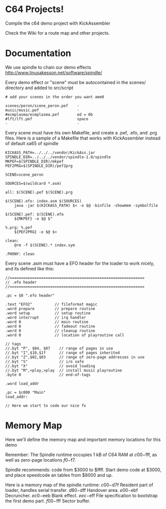 # C64 Projects!

Compile the c64 demo project with KickAssembler

Check the Wiki for a route map and other projects.

# Documentation

We use spindle to chain our demo effects
http://www.linusakesson.net/software/spindle/

Every demo effect or "scene" must be autocontained
in the scenes/ directory and added to src/script

	# add your scenes in the order you want ame0

	scenes/peron/scene_peron.pef    -
	music/music.pef                 -
	#ecmplasma/ecmplasma.pef        ed = 0b
	#lft/lft.pef                    space
	-                               -

Every scene must have his own Makefile, and create a .pef,
 .efo, and .prg files.
Here is a sample of a Makefile that works with KickAssembler
instead of default xa65 of spindle

	KICKASS_PATH=../../../vendor/KickAss.jar
	SPINDLE_DIR=../../../vendor/spindle-1.0/spindle
	MKPEF=$(SPINDLE_DIR)/mkpef
	PEF2PRG=$(SPINDLE_DIR)/pef2prg

	SCENE=scene_peron

	SOURCES=$(wildcard *.asm)

	all: $(SCENE).pef $(SCENE).prg

	$(SCENE).efo: index.asm $(SOURCES)
		java -jar $(KICKASS_PATH) $< -o $@ -binfile -showmem -symbolfile

	$(SCENE).pef: $(SCENE).efo
		${MKPEF} -o $@ $^

	%.prg: %.pef
		${PEF2PRG} -o $@ $<

	clean:
		@rm -f $(SCENE).* index.sym

	.PHONY: clean


Every scene .asm must have a EFO header for the loader to work
nicely, and its defined like this:

	//============================================================
	// .efo header
	//============================================================

	.pc = $0 ".efo header"

	.text "EFO2"          // fileformat magic
	.word prepare         // prepare routine
	.word setup           // setup routine
	.word interrupt       // irq handler
	.word 0               // main routine
	.word 0               // fadeout routine
	.word 0               // cleanup routine
	.word 0               // location of playroutine call

	// tags
	//.byt "P", $04, $07    // range of pages in use
	//.byt "I",$10,$1f      // range of pages inherited
	//.byt "Z",$02,$03      // range of zero-page addresses in use
	//.byt "S"              // i/o safe
	//.byt "X"              // avoid loading
	//.byt "M",<play,>play  // install music playroutine
	.byte 0                 // end-of-tags

	.word load_addr

	.pc = $c000 "Main"
	load_addr:
	
	// Here we start to code our nice fx


# Memory Map

Here we'll define the memory map and important 
memory locations for this demo

Remember:
The Spindle runtime occupies 1 kB of C64 RAM at $c00-$fff, as well as zero-page locations $f0-$f7.

Spindle recommends: code from $3000 to $ffff.
Start demo code at $3000, and place speedcode an tables 
from $8000 and up.

Here is a memory map of the spindle runtime:
        $c00-$d7f       Resident part of loader, handles serial transfer.
        $d80-$dff       Handover area.
        $e00-$ebf       Decruncher.
        $ec0-$eeb       Blank effect.
        $eec-$eff       File specification to bootstrap the first demo part.
        $f00-$fff       Sector buffer.



